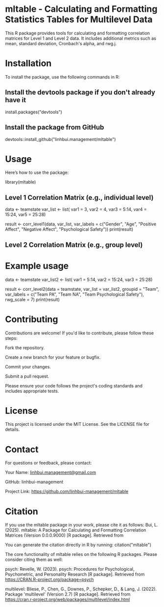 # mltable - Calculating and Formatting Statistics Tables for Multilevel Data

This R package provides tools for calculating and formatting correlation matrices for Level 1 and Level 2 data. 
It includes additional metrics such as mean, standard deviation, Cronbach's alpha, and rwg.j.

# Installation
To install the package, use the following commands in R:

## Install the devtools package if you don't already have it
install.packages("devtools")

## Install the package from GitHub
devtools::install_github("linhbui.management/mltable")

# Usage
Here’s how to use the package:

library(mltable)

## Level 1 Correlation Matrix (e.g., individual level)
data <- teamstate
var_list <- list(
    var1 = 3,
    var2 = 4,
    var3 = 5:14,
    var4 = 15:24,
    var5 = 25:28)

  result <- corr_level1(data,
                        var_list,
                        var_labels = c("Gender", "Age", "Positive Affect",
                                        "Negative Affect", "Psychological Safety"))
print(result)
## Level 2 Correlation Matrix (e.g., group level)
# Example usage
data <- teamstate
var_list2 <- list(
                  var1 = 5:14,
                  var2 = 15:24,
                  var3 = 25:28)

result <- corr_level2(data = teamstate,
                      var_list = var_list2,
                      groupid = "Team",
                      var_labels = c("Team PA", "Team NA", "Team Psychological Safety"),
                      rwg_scale = 7)
print(result)

# Contributing
Contributions are welcome! If you'd like to contribute, please follow these steps:

Fork the repository.

Create a new branch for your feature or bugfix.

Commit your changes.

Submit a pull request.

Please ensure your code follows the project's coding standards and includes appropriate tests.

# License
This project is licensed under the MIT License. See the LICENSE file for details.

# Contact
For questions or feedback, please contact:

Your Name: linhbui.management@gmail.com

GitHub: linhbui-management

Project Link: https://github.com/linhbui-management/mltable

# Citation
If you use the mltable package in your work, please cite it as follows:
Bui, L. (2025). mltable: A Package for Calculating and Formatting Correlation Matrices (Version 0.0.0.9000) [R package]. Retrieved from 

You can generate the citation directly in R by running: citation("mltable")

The core functionality of mltable relies on the following R packages. Please consider citing them as well:

psych: Revelle, W. (2023). psych: Procedures for Psychological, Psychometric, and Personality Research [R package]. Retrieved from https://CRAN.R-project.org/package=psych

multilevel: Bliese, P., Chen, G., Downes, P., Schepker, D., & Lang, J. (2022). Package 'multilevel' (Version 2.7) [R package]. Retrieved from https://cran.r-project.org/web/packages/multilevel/index.html

